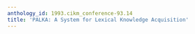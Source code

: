```yaml
---
anthology_id: 1993.cikm_conference-93.14
title: 'PALKA: A System for Lexical Knowledge Acquisition'
---
```

